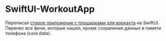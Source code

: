 # SwiftUI-WorkoutApp
Переписал [старое приложение с площадками для воркаута](https://itunes.apple.com/us/app/jobsy/id1035159361) на SwiftUI. Перенес все фичи, которые нашел, кроме сохранения данных в памяти телефона (core data).
